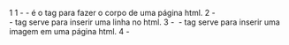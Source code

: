 1 
    1 - <body> - é o tag para fazer o corpo de uma página html.
    2 - <br> - tag serve para inserir uma linha no html.
    3 - <img> - tag serve para inserir uma imagem em uma página html.
    4 - <title> - tag serve para inserir um título em uma página html.
    5 - <b> - tag serve para negritar um texto.

2 - O HTML serve para montar estruturalmente um página, e o CSS serve para melhorar a aparência dessa página.

3 - É a tag <link rel="stylesheet" href="../css/nome_do_arquivo.css">.

4 - font-family.

5 - d.

6 - com a TAG <img>.

7 - A class serve para identificar um grupo de elemento, enquanto o ID serve para identificar um único elemento.

8 - É usado o # para inserir ID, e o . para inserir classes. 

